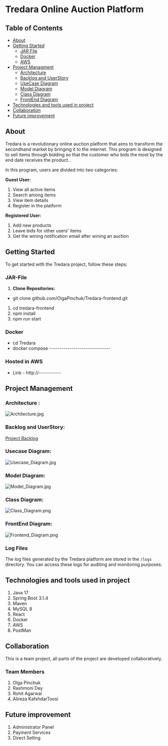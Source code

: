# Tredara Online Auction Platform

## Table of Contents

- [About](#about)
- [Getting Started](#Getting-Started)
  - [JAR File](#JAR-File)
  - [Docker](#Docker)
  - [AWS](#Hosted-in-AWS)
- [Project Managment](#implementation-and-design)
  - [Architecture](#Architecture)
  - [Backlog and UserStory](#Backlog-and-UserStory)
  - [UseCase Diagram](#usecase-diagram)
  - [Model Diagram](#model-diagram)
  - [Class Diagram](#class-diagram)
  - [FrontEnd Diagram](#FrontEnd-Diagram)
- [Technologies and tools used in project](#Technologies-and-tools-used-in-project)
- [Collaboration](#collaboration)
- [Future improvement](#future-improvement)

## About

Tredara is a revolutionary online auction platform that aims to transform the secondhand market by bringing it to the internet.
This program is designed to sell items through bidding so that the customer who bids the most by the end date receives the product..

In this program, users are divided into two categories:

**Guest User:**

1. View all active items
2. Search among items
3. View item details
4. Register in the platform

**Registered User:**

1. Add new products
2. Leave bids for other users' items
3. Get the wining notification email after wining an auction

## Getting Started

To get started with the Tredara project, follow these steps:

### JAR-File

1. **Clone Repositories:**

- git clone github.com/OlgaPinchuk/Tredara-frontend.git

1. cd tredara-frontend
2. npm install
3. npm run start

### Docker

- cd Tredara
- docker compose ------------------------------

### Hosted in AWS

- Link - http://-----------

## Project Management

### Architecture :

![Architecture.jpg](documentation%2FArchitecture.jpg)

### Backlog and UserStory:

[Project Backlog](https://trello.com/invite/b/iVHDFoc8/ATTIfdad8d7bed847d9e7528afa6fd7ea46954EE087F/tredara)

### Usecase Diagram:

![Usecase_Diagram.jpg](documentation%2FUsecase_Diagram.jpg)

### Model Diagram:

![Model_Diagram.jpg](documentation%2FModel_Diagram.jpg)

### Class Diagram:

![Class_Diagram.png](documentation%2FClass_Diagram.png)

### FrontEnd Diagram:

![Frontend_Diagram.png](documentation%2FFrontend_Diagram.png)

### Log Files

The log files generated by the Tredara platform are stored in the `/logs` directory. You can access these logs for auditing and monitoring purposes.

## Technologies and tools used in project

1. Java 17
2. Spring Boot 3.1.4
3. Maven
4. MySQL 8
5. React
6. Docker
7. AWS
8. PostMan

## Collaboration

This is a team project, all parts of the project are developed collaboratively.

### Team Members

1. Olga Pinchuk
2. Rashmoni Dey
3. Rohit Agarwal
4. Alireza KafshdarToosi

## Future improvement

1. Administrator Panel
2. Payment Services
3. Direct Selling
